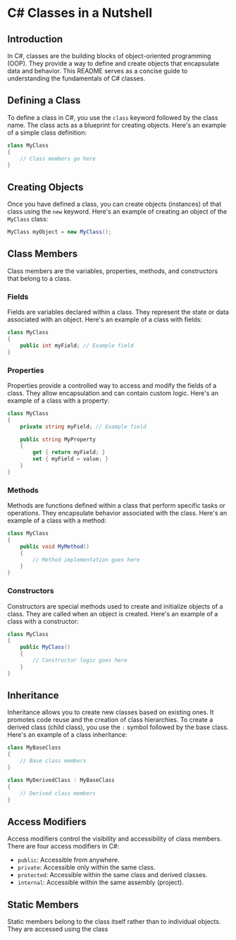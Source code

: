 # C# Classes in a Nutshell

## Introduction
In C#, classes are the building blocks of object-oriented programming (OOP). They provide a way to define and create objects that encapsulate data and behavior. This README serves as a concise guide to understanding the fundamentals of C# classes.


## Defining a Class
To define a class in C#, you use the `class` keyword followed by the class name. The class acts as a blueprint for creating objects. Here's an example of a simple class definition:

```csharp
class MyClass
{
    // Class members go here
}
```

## Creating Objects
Once you have defined a class, you can create objects (instances) of that class using the `new` keyword. Here's an example of creating an object of the `MyClass` class:

```csharp
MyClass myObject = new MyClass();
```

## Class Members
Class members are the variables, properties, methods, and constructors that belong to a class.

### Fields
Fields are variables declared within a class. They represent the state or data associated with an object. Here's an example of a class with fields:

```csharp
class MyClass
{
    public int myField; // Example field
}
```

### Properties
Properties provide a controlled way to access and modify the fields of a class. They allow encapsulation and can contain custom logic. Here's an example of a class with a property:

```csharp
class MyClass
{
    private string myField; // Example field

    public string MyProperty
    {
        get { return myField; }
        set { myField = value; }
    }
}
```

### Methods
Methods are functions defined within a class that perform specific tasks or operations. They encapsulate behavior associated with the class. Here's an example of a class with a method:

```csharp
class MyClass
{
    public void MyMethod()
    {
        // Method implementation goes here
    }
}
```

### Constructors
Constructors are special methods used to create and initialize objects of a class. They are called when an object is created. Here's an example of a class with a constructor:

```csharp
class MyClass
{
    public MyClass()
    {
        // Constructor logic goes here
    }
}
```

## Inheritance
Inheritance allows you to create new classes based on existing ones. It promotes code reuse and the creation of class hierarchies. To create a derived class (child class), you use the `:` symbol followed by the base class. Here's an example of a class inheritance:

```csharp
class MyBaseClass
{
    // Base class members
}

class MyDerivedClass : MyBaseClass
{
    // Derived class members
}
```

## Access Modifiers
Access modifiers control the visibility and accessibility of class members. There are four access modifiers in C#:

- `public`: Accessible from anywhere.
- `private`: Accessible only within the same class.
- `protected`: Accessible within the same class and derived classes.
- `internal`: Accessible within the same assembly (project).

## Static Members
Static members belong to the class itself rather than to individual objects. They are accessed using the class